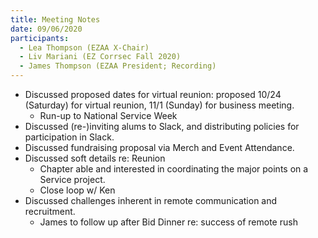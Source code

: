 ```yaml
---
title: Meeting Notes
date: 09/06/2020
participants:
  - Lea Thompson (EZAA X-Chair)
  - Liv Mariani (EZ Corrsec Fall 2020)
  - James Thompson (EZAA President; Recording)
---
```


- Discussed proposed dates for virtual reunion: proposed 10/24 (Saturday) for virtual reunion, 11/1 (Sunday) for business meeting.
  - Run-up to National Service Week
- Discussed (re-)inviting alums to Slack, and distributing policies for participation in Slack.
- Discussed fundraising proposal via Merch and Event Attendance.
- Discussed soft details re: Reunion
  - Chapter able and interested in coordinating the major points on a Service project.
  - Close loop w/ Ken
- Discussed challenges inherent in remote communication and recruitment.
  - James to follow up after Bid Dinner re: success of remote rush
